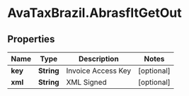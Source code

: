 # AvaTaxBrazil.AbrasfItGetOut

## Properties
Name | Type | Description | Notes
------------ | ------------- | ------------- | -------------
**key** | **String** | Invoice Access Key | [optional] 
**xml** | **String** | XML Signed | [optional] 


